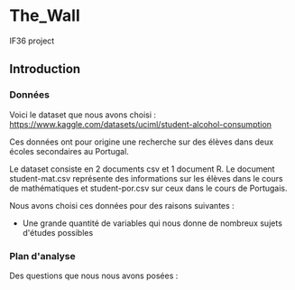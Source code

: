 # The_Wall  
IF36 project  

## Introduction  

### Données  

Voici le dataset que nous avons choisi : https://www.kaggle.com/datasets/uciml/student-alcohol-consumption  
  
Ces données ont pour origine une recherche sur des élèves dans deux écoles secondaires au Portugal.   

Le dataset consiste en 2 documents csv et 1 document R. Le document student-mat.csv représente des informations sur les élèves dans le cours de mathématiques et student-por.csv sur ceux dans le cours de Portugais. 

Nous avons choisi ces données pour des raisons suivantes :   
+ Une grande quantité de variables qui nous donne de nombreux sujets d'études possibles  

### Plan d'analyse  

Des questions que nous nous avons posées :   
